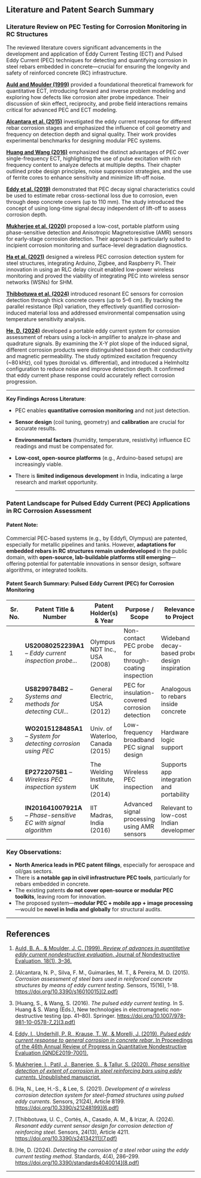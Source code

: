 ## Literature and Patent Search Summary

### **Literature Review on PEC Testing for Corrosion Monitoring in RC Structures**

The reviewed literature covers significant advancements in the development and application of Eddy Current Testing (ECT) and Pulsed Eddy Current (PEC) techniques for detecting and quantifying corrosion in steel rebars embedded in concrete—crucial for ensuring the longevity and safety of reinforced concrete (RC) infrastructure.

**[Auld and Moulder (1999)](1.pdf)** provided a foundational theoretical framework for quantitative ECT, introducing forward and inverse problem modeling and exploring how defects like corrosion alter probe impedance. Their discussion of skin effect, reciprocity, and probe field interactions remains critical for advanced PEC and ECT modeling.

**[Alcantara et al. (2015)](2.pdf)** investigated the eddy current response for different rebar corrosion stages and emphasized the influence of coil geometry and frequency on detection depth and signal quality. Their work provides experimental benchmarks for designing modular PEC systems.

**[Huang and Wang (2016)](3.pdf)** emphasized the distinct advantages of PEC over single-frequency ECT, highlighting the use of pulse excitation with rich frequency content to analyze defects at multiple depths. Their chapter outlined probe design principles, noise suppression strategies, and the use of ferrite cores to enhance sensitivity and minimize lift-off noise.

**[Eddy et al. (2019)](4.pdf)** demonstrated that PEC decay signal characteristics could be used to estimate rebar cross-sectional loss due to corrosion, even through deep concrete covers (up to 110 mm). The study introduced the concept of using long-time signal decay independent of lift-off to assess corrosion depth.

**[Mukherjee et al. (2020)](5.pdf)** proposed a low-cost, portable platform using phase-sensitive detection and Anisotropic Magnetoresistive (AMR) sensors for early-stage corrosion detection. Their approach is particularly suited to incipient corrosion monitoring and surface-level degradation diagnostics.

**[Ha et al. (2021)](6.pdf)** designed a wireless PEC corrosion detection system for steel structures, integrating Arduino, Zigbee, and Raspberry Pi. Their innovation in using an RLC delay circuit enabled low-power wireless monitoring and proved the viability of integrating PEC into wireless sensor networks (WSNs) for SHM.

**[Thibbotuwa et al. (2024)](7.pdf)** introduced resonant EC sensors for corrosion detection through thick concrete covers (up to 5–6 cm). By tracking the parallel resistance (Rp) variation, they effectively quantified corrosion-induced material loss and addressed environmental compensation using temperature sensitivity analysis.

**[He, D. (2024)](8.pdf)** developed a portable eddy current system for corrosion assessment of rebars using a lock-in amplifier to analyze in-phase and quadrature signals. By examining the X-Y plot slope of the induced signal, different corrosion products were distinguished based on their conductivity and magnetic permeability. The study optimized excitation frequency (~80 kHz), coil types (toroidal vs. differential), and introduced a Helmholtz configuration to reduce noise and improve detection depth. It confirmed that eddy current phase response could accurately reflect corrosion progression.

---

**Key Findings Across Literature**:

* PEC enables **quantitative corrosion monitoring** and not just detection.
* **Sensor design** (coil tuning, geometry) and **calibration** are crucial for accurate results.
* **Environmental factors** (humidity, temperature, resistivity) influence EC readings and must be compensated for.
* **Low-cost, open-source platforms** (e.g., Arduino-based setups) are increasingly viable.
* There is **limited indigenous development** in India, indicating a large research and market opportunity.

  ---

### **Patent Landscape for Pulsed Eddy Current (PEC) Applications in RC Corrosion Assessment**

#### **Patent Note**:
Commercial PEC-based systems (e.g., by Eddyfi, Olympus) are patented, especially for metallic pipelines and tanks. However, **adaptations for embedded rebars in RC structures remain underdeveloped** in the public domain, with **open-source, lab-buildable platforms still emerging**—offering potential for patentable innovations in sensor design, software algorithms, or integrated toolkits.

#### Patent Search Summary: Pulsed Eddy Current (PEC) for Corrosion Monitoring

| Sr. No. | Patent Title & Number | Patent Holder(s) & Year | Purpose / Scope | Relevance to Project | Related Papers / Articles |
|--------|------------------------|--------------------------|------------------|----------------------|---------------------------|
| 1 | **US20080252239A1** – *Eddy current inspection probe...* | Olympus NDT Inc., USA (2008) | Non-contact PEC probe for through-coating inspection | Wideband decay-based probe design inspiration | Eddy et al. (2019); PEC Thermography study |
| 2 | **US8299784B2** – *Systems and methods for detecting CUI...* | General Electric, USA (2012) | PEC for insulation-covered corrosion detection | Analogous to rebars inside concrete | NACE Conf. Proc.; TUV Rheinland guide |
| 3 | **WO2015128485A1** – *System for detecting corrosion using PEC* | Univ. of Waterloo, Canada (2015) | Low-frequency broadband PEC signal design | Hardware logic support | Eddy et al. (2019) |
| 4 | **EP2722075B1** – *Wireless PEC inspection system* | The Welding Institute, UK (2014) | Wireless PEC inspection | Supports app integration and portability | Eddyfi tech paper; NDT.net articles |
| 5 | **IN201641007921A** – *Phase-sensitive EC with signal algorithm* | IIT Madras, India (2016) | Advanced signal processing using AMR sensors | Relevant to low-cost Indian development | Mukherjee et al. (2020); Tamhane et al. |

###  Key Observations:

* **North America leads in PEC patent filings**, especially for aerospace and oil/gas sectors.
* There is **a notable gap in civil infrastructure PEC tools**, particularly for rebars embedded in concrete.
* The existing patents **do not cover open-source or modular PEC toolkits**, leaving room for innovation.
* The proposed system—**modular PEC + mobile app + image processing**—would be **novel in India and globally** for structural audits.

---

## **References**

1. [Auld, B. A., & Moulder, J. C. (1999). *Review of advances in quantitative eddy current nondestructive evaluation*. Journal of Nondestructive Evaluation, 18(1), 3–36.](1.pdf)

2. [Alcantara, N. P., Silva, F. M., Guimarães, M. T., & Pereira, M. D. (2015). *Corrosion assessment of steel bars used in reinforced concrete structures by means of eddy current testing*. Sensors, 15(16), 1-18. https://doi.org/10.3390/s16010015](2.pdf) 

3. [Huang, S., & Wang, S. (2016). *The pulsed eddy current testing*. In S. Huang & S. Wang (Eds.), New technologies in electromagnetic non-destructive testing (pp. 41–80). Springer. https://doi.org/10.1007/978-981-10-0578-7_2](3.pdf)

4. [Eddy, I., Underhill, P. R., Krause, T. W., & Morelli, J. (2019). *Pulsed eddy current response to general corrosion in concrete rebar*. In Proceedings of the 46th Annual Review of Progress in Quantitative Nondestructive Evaluation (QNDE2019-7001).](4.pdf)

5. [Mukherjee, I., Patil, J., Banerjee, S., & Tallur, S. (2020). *Phase sensitive detection of extent of corrosion in steel reinforcing bars using eddy currents*. Unpublished manuscript.](5.pdf)

6. [Ha, N., Lee, H.-S., & Lee, S. (2021). *Development of a wireless corrosion detection system for steel-framed structures using pulsed eddy currents*. Sensors, 21(24), Article 8199. https://doi.org/10.3390/s21248199](6.pdf)

7. [Thibbotuwa, U. C., Cortés, A., Casado, A. M., & Irizar, A. (2024). *Resonant eddy current sensor design for corrosion detection of reinforcing steel*. Sensors, 24(13), Article 4211. https://doi.org/10.3390/s24134211](7.pdf)

8. [He, D. (2024). *Detecting the corrosion of a steel rebar using the eddy current testing method*. Standards, 4(4), 286–299. https://doi.org/10.3390/standards4040014](8.pdf)

---
